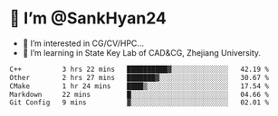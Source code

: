 # 👋 I’m @SankHyan24

- 👀 I’m interested in CG/CV/HPC...
- 🌱 I’m learning in State Key Lab of CAD&CG, Zhejiang University.

<!---
SankHyan24/SankHyan24 is a ✨ special ✨ repository because its `README.md` (this file) appears on your GitHub profile.
You can click the Preview link to take a look at your changes.
--->
<!--START_SECTION:waka-->

```txt
C++          3 hrs 22 mins   ██████████▓░░░░░░░░░░░░░░   42.19 %
Other        2 hrs 27 mins   ███████▓░░░░░░░░░░░░░░░░░   30.67 %
CMake        1 hr 24 mins    ████▒░░░░░░░░░░░░░░░░░░░░   17.54 %
Markdown     22 mins         █░░░░░░░░░░░░░░░░░░░░░░░░   04.66 %
Git Config   9 mins          ▓░░░░░░░░░░░░░░░░░░░░░░░░   02.01 %
```

<!--END_SECTION:waka-->
